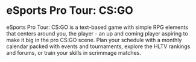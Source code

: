 # eSports Pro Tour: CS:GO
eSports Pro Tour: CS:GO is a text-based game with simple RPG elements that centers around you, the player - an up and coming player aspiring to make it big in the pro CS:GO scene. Plan your schedule with a monthly calendar packed with events and tournaments, explore the HLTV rankings and forums, or train your skills in scrimmage matches.
